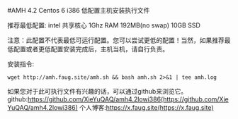 #AMH 4.2 Centos 6 i386 低配置主机安装执行文件

推荐最低配置:
intel 共享核心 1Ghz
RAM 192MB(no swap)
10GB SSD

注意：此配置不代表最低可运行配置。您可以尝试更低的配置！当然，如果推荐最低配置或者更低配置安装完成后，主机当机，请自行负责。

安装指令:
```
wget http://amh.faug.site/amh.sh && bash amh.sh 2>&1 | tee amh.log
```
如果您对于此可执行文件有兴趣的话，可以通过github来浏览它。
github:https://github.com/XieYuQAQ/amh4.2lowi386(https://github.com/XieYuQAQ/amh4.2lowi386)
个人博客:https://x.faug.site(https://x.faug.site)
